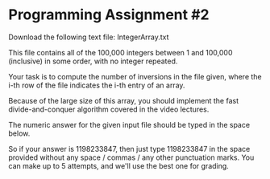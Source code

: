 # Programming Assignment #2

Download the following text file: IntegerArray.txt

This file contains all of the 100,000 integers between 1 and 100,000
(inclusive) in some order, with no integer repeated.

Your task is to compute the number of inversions in the file given,
where the i-th row of the file indicates the i-th entry of an array.

Because of the large size of this array, you should implement the fast
divide-and-conquer algorithm covered in the video lectures.

The numeric answer for the given input file should be typed in the space
below.

So if your answer is 1198233847, then just type 1198233847 in the space
provided without any space / commas / any other punctuation marks. You
can make up to 5 attempts, and we'll use the best one for grading.